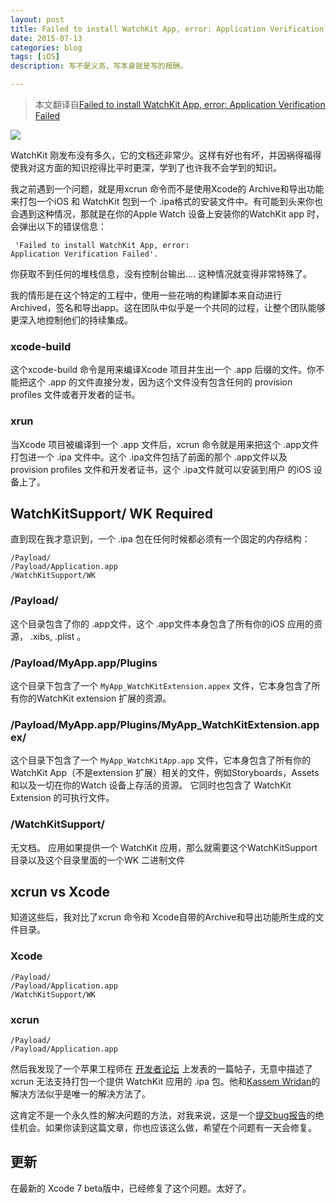 ```yaml
---
layout: post
title: Failed to install WatchKit App, error: Application Verification Failed
date: 2015-07-13
categories: blog
tags: [iOS]
description: 写不是义务，写本身就是写的报酬。

---
```


> 本文翻译自[Failed to install WatchKit App, error: Application Verification Failed][1]

![](http://images2015.cnblogs.com/blog/406864/201509/406864-20150913110408387-1655507888.png)

WatchKit 刚发布没有多久，它的文档还非常少。这样有好也有坏，并因祸得福得使我对这方面的知识挖得比平时更深，学到了也许我不会学到的知识。

我之前遇到一个问题，就是用xcrun 命令而不是使用Xcode的 Archive和导出功能来打包一个iOS 和 WatchKit 包到一个  .ipa格式的安装文件中。有可能到头来你也会遇到这种情况，那就是在你的Apple Watch 设备上安装你的WatchKit app 时，会弹出以下的错误信息：

     'Failed to install WatchKit App, error:
    Application Verification Failed'.

你获取不到任何的堆栈信息，没有控制台输出.... 这种情况就变得非常特殊了。

我的情形是在这个特定的工程中，使用一些花哨的构建脚本来自动进行Archived，签名和导出app。这在团队中似乎是一个共同的过程，让整个团队能够更深入地控制他们的持续集成。

### xcode-build

这个xcode-build 命令是用来编译Xcode 项目并生出一个 .app 后缀的文件。你不能把这个 .app 的文件直接分发，因为这个文件没有包含任何的 provision profiles 文件或者开发者的证书。

### xrun

当Xcode 项目被编译到一个 .app 文件后，xcrun 命令就是用来把这个 .app文件打包进一个 .ipa 文件中。这个 .ipa文件包括了前面的那个 .app文件以及 provision profiles 文件和开发者证书，这个 .ipa文件就可以安装到用户 的iOS 设备上了。

## WatchKitSupport/ WK Required

直到现在我才意识到，一个 .ipa 包在任何时候都必须有一个固定的内存结构：

    /Payload/
    /Payload/Application.app
    /WatchKitSupport/WK


### /Payload/

这个目录包含了你的 .app文件，这个 .app文件本身包含了所有你的iOS 应用的资源， .xibs, .plist 。

### /Payload/MyApp.app/Plugins

这个目录下包含了一个 `MyApp_WatchKitExtension.appex` 文件，它本身包含了所有你的WatchKit extension 扩展的资源。

### /Payload/MyApp.app/Plugins/MyApp_WatchKitExtension.appex/

这个目录下包含了一个 `MyApp_WatchKitApp.app` 文件，它本身包含了所有你的WatchKit App（不是extension 扩展）相关的文件，例如Storyboards，Assets和以及一切在你的Watch 设备上存活的资源。 它同时也包含了 WatchKit Extension 的可执行文件。


### /WatchKitSupport/

无文档。 应用如果提供一个 WatchKit 应用，那么就需要这个WatchKitSupport目录以及这个目录里面的一个WK 二进制文件

## xcrun vs Xcode

知道这些后，我对比了xcrun 命令和 Xcode自带的Archive和导出功能所生成的文件目录。

### Xcode

    /Payload/
    /Payload/Application.app
    /WatchKitSupport/WK

### xcrun

    /Payload/
    /Payload/Application.app

然后我发现了一个苹果工程师在 [开发者论坛][2] 上发表的一篇帖子，无意中描述了xcrun 无法支持打包一个提供 WatchKit 应用的 .ipa 包。他和[Kassem Wridan][3]的解决方法似乎是唯一的解决方法了。

这肯定不是一个永久性的解决问题的方法，对我来说，这是一个[提交bug报告][4]的绝佳机会。如果你读到这篇文章，你也应该这么做，希望在个问题有一天会修复。


## 更新

在最新的 Xcode 7 beta版中，已经修复了这个问题。太好了。


[1]: http://phillfarrugia.com/2015/06/01/xcrun-watchkit/
[2]:https://devforums.apple.com/message/1119973#1119973
[3]:http://www.matrixprojects.net/p/watchkit-command-line-builds
[4]:https://openradar.appspot.com/radar?id=5021668984487936
